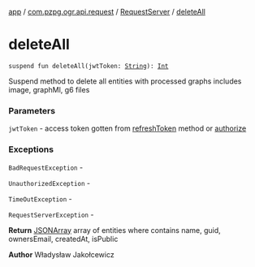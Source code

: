 [app](../../index.md) / [com.pzpg.ogr.api.request](../index.md) / [RequestServer](index.md) / [deleteAll](./delete-all.md)

# deleteAll

`suspend fun deleteAll(jwtToken: `[`String`](https://kotlinlang.org/api/latest/jvm/stdlib/kotlin/-string/index.html)`): `[`Int`](https://kotlinlang.org/api/latest/jvm/stdlib/kotlin/-int/index.html)

Suspend method to delete all entities with processed graphs includes image, graphMl, g6 files

### Parameters

`jwtToken` - access token gotten from [refreshToken](refresh-token.md) method or [authorize](authorize.md)

### Exceptions

`BadRequestException` -

`UnauthorizedException` -

`TimeOutException` -

`RequestServerException` -

**Return**
[JSONArray](https://developer.android.com/reference/org/json/JSONArray.html) array of entities where contains name, guid, ownersEmail, createdAt, isPublic

**Author**
Władysław Jakołcewicz

